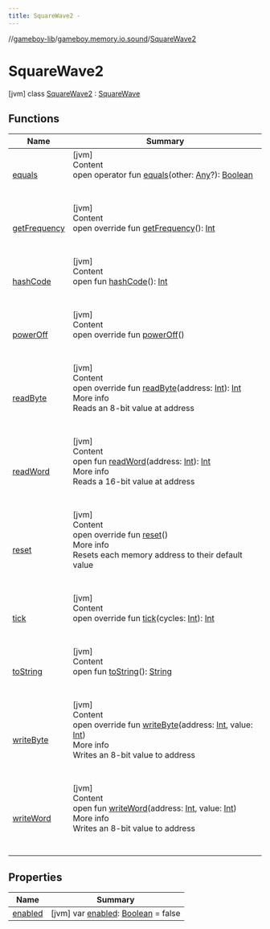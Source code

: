 ```yaml
---
title: SquareWave2 -
---
```

//[gameboy-lib](../../index.md)/[gameboy.memory.io.sound](../index.md)/[SquareWave2](index.md)



# SquareWave2  
 [jvm] class [SquareWave2](index.md) : [SquareWave](../-square-wave/index.md)   


## Functions  
  
|  Name|  Summary| 
|---|---|
| <a name="kotlin/Any/equals/#kotlin.Any?/PointingToDeclaration/"></a>[equals](../../gameboy.utils/-log/index.md#%5Bkotlin%2FAny%2Fequals%2F%23kotlin.Any%3F%2FPointingToDeclaration%2F%5D%2FFunctions%2F456262920)| <a name="kotlin/Any/equals/#kotlin.Any?/PointingToDeclaration/"></a>[jvm]  <br>Content  <br>open operator fun [equals](../../gameboy.utils/-log/index.md#%5Bkotlin%2FAny%2Fequals%2F%23kotlin.Any%3F%2FPointingToDeclaration%2F%5D%2FFunctions%2F456262920)(other: [Any](https://kotlinlang.org/api/latest/jvm/stdlib/kotlin/-any/index.html)?): [Boolean](https://kotlinlang.org/api/latest/jvm/stdlib/kotlin/-boolean/index.html)  <br><br><br>
| <a name="gameboy.memory.io.sound/SquareWave2/getFrequency/#/PointingToDeclaration/"></a>[getFrequency](get-frequency.md)| <a name="gameboy.memory.io.sound/SquareWave2/getFrequency/#/PointingToDeclaration/"></a>[jvm]  <br>Content  <br>open override fun [getFrequency](get-frequency.md)(): [Int](https://kotlinlang.org/api/latest/jvm/stdlib/kotlin/-int/index.html)  <br><br><br>
| <a name="kotlin/Any/hashCode/#/PointingToDeclaration/"></a>[hashCode](../../gameboy.utils/-log/index.md#%5Bkotlin%2FAny%2FhashCode%2F%23%2FPointingToDeclaration%2F%5D%2FFunctions%2F456262920)| <a name="kotlin/Any/hashCode/#/PointingToDeclaration/"></a>[jvm]  <br>Content  <br>open fun [hashCode](../../gameboy.utils/-log/index.md#%5Bkotlin%2FAny%2FhashCode%2F%23%2FPointingToDeclaration%2F%5D%2FFunctions%2F456262920)(): [Int](https://kotlinlang.org/api/latest/jvm/stdlib/kotlin/-int/index.html)  <br><br><br>
| <a name="gameboy.memory.io.sound/SquareWave2/powerOff/#/PointingToDeclaration/"></a>[powerOff](power-off.md)| <a name="gameboy.memory.io.sound/SquareWave2/powerOff/#/PointingToDeclaration/"></a>[jvm]  <br>Content  <br>open override fun [powerOff](power-off.md)()  <br><br><br>
| <a name="gameboy.memory.io.sound/SquareWave/readByte/#kotlin.Int/PointingToDeclaration/"></a>[readByte](../-square-wave/read-byte.md)| <a name="gameboy.memory.io.sound/SquareWave/readByte/#kotlin.Int/PointingToDeclaration/"></a>[jvm]  <br>Content  <br>open override fun [readByte](../-square-wave/read-byte.md)(address: [Int](https://kotlinlang.org/api/latest/jvm/stdlib/kotlin/-int/index.html)): [Int](https://kotlinlang.org/api/latest/jvm/stdlib/kotlin/-int/index.html)  <br>More info  <br>Reads an 8-bit value at address  <br><br><br>
| <a name="gameboy.memory/Memory/readWord/#kotlin.Int/PointingToDeclaration/"></a>[readWord](../../gameboy.memory/-memory/read-word.md)| <a name="gameboy.memory/Memory/readWord/#kotlin.Int/PointingToDeclaration/"></a>[jvm]  <br>Content  <br>open fun [readWord](../../gameboy.memory/-memory/read-word.md)(address: [Int](https://kotlinlang.org/api/latest/jvm/stdlib/kotlin/-int/index.html)): [Int](https://kotlinlang.org/api/latest/jvm/stdlib/kotlin/-int/index.html)  <br>More info  <br>Reads a 16-bit value at address  <br><br><br>
| <a name="gameboy.memory.io.sound/SquareWave2/reset/#/PointingToDeclaration/"></a>[reset](reset.md)| <a name="gameboy.memory.io.sound/SquareWave2/reset/#/PointingToDeclaration/"></a>[jvm]  <br>Content  <br>open override fun [reset](reset.md)()  <br>More info  <br>Resets each memory address to their default value  <br><br><br>
| <a name="gameboy.memory.io.sound/SquareWave/tick/#kotlin.Int/PointingToDeclaration/"></a>[tick](../-square-wave/tick.md)| <a name="gameboy.memory.io.sound/SquareWave/tick/#kotlin.Int/PointingToDeclaration/"></a>[jvm]  <br>Content  <br>open override fun [tick](../-square-wave/tick.md)(cycles: [Int](https://kotlinlang.org/api/latest/jvm/stdlib/kotlin/-int/index.html)): [Int](https://kotlinlang.org/api/latest/jvm/stdlib/kotlin/-int/index.html)  <br><br><br>
| <a name="kotlin/Any/toString/#/PointingToDeclaration/"></a>[toString](../../gameboy.utils/-log/index.md#%5Bkotlin%2FAny%2FtoString%2F%23%2FPointingToDeclaration%2F%5D%2FFunctions%2F456262920)| <a name="kotlin/Any/toString/#/PointingToDeclaration/"></a>[jvm]  <br>Content  <br>open fun [toString](../../gameboy.utils/-log/index.md#%5Bkotlin%2FAny%2FtoString%2F%23%2FPointingToDeclaration%2F%5D%2FFunctions%2F456262920)(): [String](https://kotlinlang.org/api/latest/jvm/stdlib/kotlin/-string/index.html)  <br><br><br>
| <a name="gameboy.memory.io.sound/SquareWave2/writeByte/#kotlin.Int#kotlin.Int/PointingToDeclaration/"></a>[writeByte](write-byte.md)| <a name="gameboy.memory.io.sound/SquareWave2/writeByte/#kotlin.Int#kotlin.Int/PointingToDeclaration/"></a>[jvm]  <br>Content  <br>open override fun [writeByte](write-byte.md)(address: [Int](https://kotlinlang.org/api/latest/jvm/stdlib/kotlin/-int/index.html), value: [Int](https://kotlinlang.org/api/latest/jvm/stdlib/kotlin/-int/index.html))  <br>More info  <br>Writes an 8-bit value to address  <br><br><br>
| <a name="gameboy.memory/Memory/writeWord/#kotlin.Int#kotlin.Int/PointingToDeclaration/"></a>[writeWord](../../gameboy.memory/-memory/write-word.md)| <a name="gameboy.memory/Memory/writeWord/#kotlin.Int#kotlin.Int/PointingToDeclaration/"></a>[jvm]  <br>Content  <br>open fun [writeWord](../../gameboy.memory/-memory/write-word.md)(address: [Int](https://kotlinlang.org/api/latest/jvm/stdlib/kotlin/-int/index.html), value: [Int](https://kotlinlang.org/api/latest/jvm/stdlib/kotlin/-int/index.html))  <br>More info  <br>Writes an 8-bit value to address  <br><br><br>


## Properties  
  
|  Name|  Summary| 
|---|---|
| <a name="gameboy.memory.io.sound/SquareWave2/enabled/#/PointingToDeclaration/"></a>[enabled](enabled.md)| <a name="gameboy.memory.io.sound/SquareWave2/enabled/#/PointingToDeclaration/"></a> [jvm] var [enabled](enabled.md): [Boolean](https://kotlinlang.org/api/latest/jvm/stdlib/kotlin/-boolean/index.html) = false   <br>

